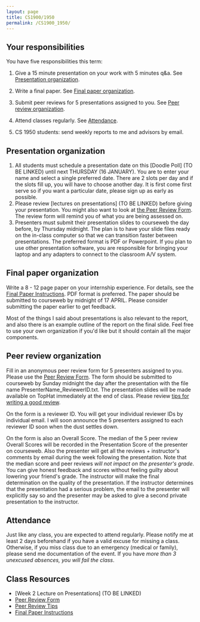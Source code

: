 ```yaml
---
layout: page
title: CS1900/1950
permalink: /CS1900_1950/
---
```


## Your responsibilities

You have five responsibilities this term:

1. Give a 15 minute presentation on your work with 5 minutes q&a.  See [Presentation organization](#presentation-organization).

2. Write a final paper.  See [Final paper organization](#final-paper-organization).

3. Submit peer reviews for 5 presentations assigned to you.  See [Peer review organization](#peer-review-organization).

4. Attend classes regularly.  See [Attendance](#attendance).

5. CS 1950 students: send weekly reports to me and advisors by email.

## Presentation organization

1. All students must schedule a presentation date on this [Doodle Poll] (TO BE LINKED) until next THURSDAY (16 JANUARY). You are to enter your name and select a single preferred date. There are 2 slots per day and if the slots fill up, you will have to choose another day. It is first come first serve so if you want a particular date, please sign up as early as possible.
2. Please review [lectures on presentations] (TO BE LINKED) before giving your presentation.  You might also want to look at [the Peer Review Form]({{site.baseurl}}/internships/review_form.txt).  The review form will remind you of what you are being assessed on.
3. Presenters must submit their presentation slides to courseweb the day before, by Thursday midnight.  The plan is to have your slide files ready on the in-class computer so that we can transition faster between presentations.  The preferred format is PDF or Powerpoint.  If you plan to use other presentation software, you are responsible for bringing your laptop and any adapters to connect to the classroom A/V system.

## Final paper organization

Write a 8 - 12 page paper on your internship experience.  For details, see the [Final Paper Instructions]({{site.baseurl}}/final_paper).  PDF format is preferred.  The paper should be submitted to courseweb by midnight of 17 APRIL.  Please consider submitting the paper earlier to get feedback.

Most of the things I said about presentations is also relevant to the report, and also there is an example outline of the report on the final slide.  Feel free to use your own organization if you'd like but it should contain all the major components.

## Peer review organization

Fill in an anonymous peer review form for 5 presenters assigned to you.  Please use the [Peer Review Form]({{site.baseurl}}/internships/review_form.txt).  The form should be submitted to courseweb by Sunday midnight the day after the presentation with the file name PresenterName_ReviewerID.txt.  The presentation slides will be made available on TopHat immediately at the end of class.  Please review [tips for writing a good review]({{site.baseurl}}/review_tips).

On the form is a reviewer ID.  You will get your individual reviewer IDs by individual email.  I will soon announce the 5 presenters assigned to each reviewer ID soon when the dust settles down.

On the form is also an Overall Score.  The median of the 5 peer review Overall Scores will be recorded in the Presentation Score of the presenter on courseweb.  Also the presenter will get all the reviews + instructor's comments by email during the week following the presentation.  Note that the median score and peer reviews *will not impact on the presenter's grade*.  You can give honest feedback and scores without feeling guilty about lowering your friend's grade.  The instructor will make the final determination on the quality of the presentation.  If the instructor determines that the presentation had a serious problem, the email to the presenter will explicitly say so and the presenter may be asked to give a second private presentation to the instructor.

## Attendance

Just like any class, you are expected to attend regularly.  Please notify me at least 2 days beforehand if you have a valid excuse for missing a class.  Otherwise, if you miss class due to an emergency (medical or family), please send me documentation of the event.  If you have *more than 3 unexcused absences, you will fail the class*.

## Class Resources

* [Week 2 Lecture on Presentations] (TO BE LINKED)
* [Peer Review Form]({{site.baseurl}}/internships/review_form.txt)
* [Peer Review Tips]({{site.baseurl}}/review_tips)
* [Final Paper Instructions]({{site.baseurl}}/final_paper)
